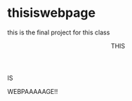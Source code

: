 # thisiswebpage
this is the final project for this class

<!DOCTYPE html>

<html>

<head>

  <title> </title>
<link type=”text/css”   rel=”stylesheet”   href=”stylesheet.css”>

</head>

<body> 

<header> THIS </header>

<navbar> IS </navbar>

<main> WEBPAAAAAGE!! </main>

</body> </html>
